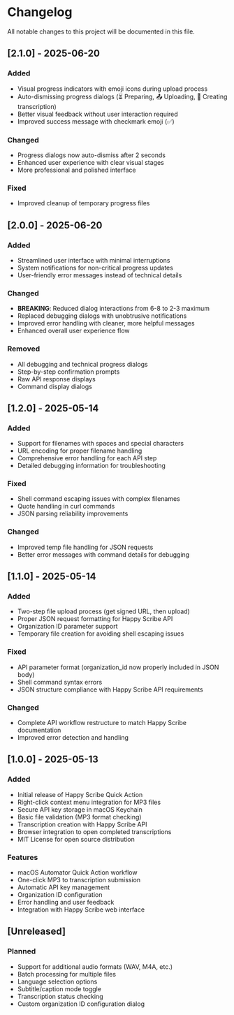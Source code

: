 # Changelog

All notable changes to this project will be documented in this file.

## [2.1.0] - 2025-06-20

### Added
- Visual progress indicators with emoji icons during upload process
- Auto-dismissing progress dialogs (⏳ Preparing, 📤 Uploading, 🎤 Creating transcription)
- Better visual feedback without user interaction required
- Improved success message with checkmark emoji (✅)

### Changed
- Progress dialogs now auto-dismiss after 2 seconds
- Enhanced user experience with clear visual stages
- More professional and polished interface

### Fixed
- Improved cleanup of temporary progress files

## [2.0.0] - 2025-06-20

### Added
- Streamlined user interface with minimal interruptions
- System notifications for non-critical progress updates
- User-friendly error messages instead of technical details

### Changed
- **BREAKING**: Reduced dialog interactions from 6-8 to 2-3 maximum
- Replaced debugging dialogs with unobtrusive notifications
- Improved error handling with cleaner, more helpful messages
- Enhanced overall user experience flow

### Removed
- All debugging and technical progress dialogs
- Step-by-step confirmation prompts
- Raw API response displays
- Command display dialogs

## [1.2.0] - 2025-05-14

### Added
- Support for filenames with spaces and special characters
- URL encoding for proper filename handling
- Comprehensive error handling for each API step
- Detailed debugging information for troubleshooting

### Fixed
- Shell command escaping issues with complex filenames
- Quote handling in curl commands
- JSON parsing reliability improvements

### Changed
- Improved temp file handling for JSON requests
- Better error messages with command details for debugging

## [1.1.0] - 2025-05-14

### Added
- Two-step file upload process (get signed URL, then upload)
- Proper JSON request formatting for Happy Scribe API
- Organization ID parameter support
- Temporary file creation for avoiding shell escaping issues

### Fixed
- API parameter format (organization_id now properly included in JSON body)
- Shell command syntax errors
- JSON structure compliance with Happy Scribe API requirements

### Changed
- Complete API workflow restructure to match Happy Scribe documentation
- Improved error detection and handling

## [1.0.0] - 2025-05-13

### Added
- Initial release of Happy Scribe Quick Action
- Right-click context menu integration for MP3 files
- Secure API key storage in macOS Keychain
- Basic file validation (MP3 format checking)
- Transcription creation with Happy Scribe API
- Browser integration to open completed transcriptions
- MIT License for open source distribution

### Features
- macOS Automator Quick Action workflow
- One-click MP3 to transcription submission
- Automatic API key management
- Organization ID configuration
- Error handling and user feedback
- Integration with Happy Scribe web interface

## [Unreleased]

### Planned
- Support for additional audio formats (WAV, M4A, etc.)
- Batch processing for multiple files
- Language selection options
- Subtitle/caption mode toggle
- Transcription status checking
- Custom organization ID configuration dialog
